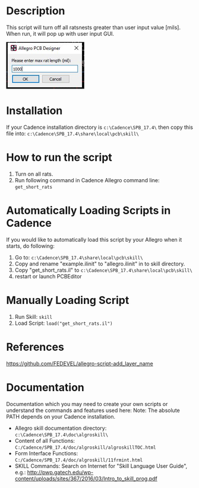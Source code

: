 # Description
This script will turn off all ratsnests greater than user input value [mils].
When run, it will pop up with user input GUI.

![GUI Screenshot](gui.jpg)

# Installation
If your Cadence installation directory is `c:\Cadence\SPB_17.4\` then copy this file into: `c:\Cadence\SPB_17.4\share\local\pcb\skill\`

# How to run the script
1) Turn on all rats.
2) Run following command in Cadence Allegro command line: `get_short_rats`

# Automatically Loading Scripts in Cadence
If you would like to automatically load this script by your Allegro when it starts, do following:
1) Go to: `c:\Cadence\SPB_17.4\share\local\pcb\skill\`
2) Copy and rename "example.ilinit" to "allegro.ilinit" in to skill directory.
3) Copy "get_short_rats.il" to `c:\Cadence\SPB_17.4\share\local\pcb\skill\`
4) restart or launch PCBEditor

# Manually Loading Script
1) Run Skill: `skill`
2) Load Script: `load("get_short_rats.il")`

# References
https://github.com/FEDEVEL/allegro-script-add_layer_name

# Documentation
Documentation which you may need to create your own scripts or understand the commands and features used here:
Note: The absolute PATH depends on your Cadence installation.
- Allegro skill documentation directory: `c:\Cadence\SPB_17.4\doc\algroskill\`
- Content of all Functions: `C:/Cadence/SPB_17.4/doc/algroskill/algroskillTOC.html`
- Form Interface Functions: `C:/Cadence/SPB_17.4/doc/algroskill/11frmint.html`
- SKILL Commands: Search on Internet for "Skill Language User Guide", e.g.: http://pwp.gatech.edu/wp-content/uploads/sites/367/2016/03/Intro_to_skill_prog.pdf